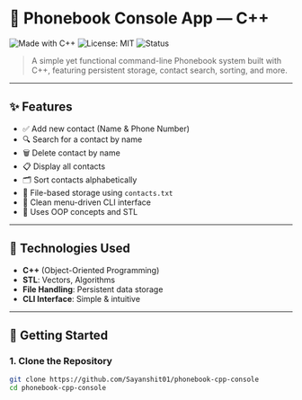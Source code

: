 # 📱 Phonebook Console App — C++

![Made with C++](https://img.shields.io/badge/Made%20with-C%2B%2B-blue.svg)
![License: MIT](https://img.shields.io/badge/License-MIT-green.svg)
![Status](https://img.shields.io/badge/Status-Completed-success)

> A simple yet functional command-line Phonebook system built with C++, featuring persistent storage, contact search, sorting, and more.

---

## ✨ Features

- ✅ Add new contact (Name & Phone Number)
- 🔍 Search for a contact by name
- 🗑️ Delete contact by name
- 📋 Display all contacts
- 🗂️ Sort contacts alphabetically
- 💾 File-based storage using `contacts.txt`
- 🧼 Clean menu-driven CLI interface
- 🧠 Uses OOP concepts and STL

---

## 🧱 Technologies Used

- **C++** (Object-Oriented Programming)
- **STL**: Vectors, Algorithms
- **File Handling**: Persistent data storage
- **CLI Interface**: Simple & intuitive

---

## 🚀 Getting Started

### 1. Clone the Repository

```bash
git clone https://github.com/Sayanshit01/phonebook-cpp-console
cd phonebook-cpp-console
